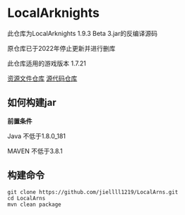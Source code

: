 # LocalArknights

此仓库为LocalArknights 1.9.3 Beta 3.jar的反编译源码

原仓库已于2022年停止更新并进行删库

此仓库适用的游戏版本 1.7.21

[资源文件仓库](https://github.com/jiellll1219/LocalArknight-res) [源代码仓库](https://github.com/jiellll1219/LocalArknight)

## 如何构建jar
**前置条件**

Java 不低于1.8.0_181

MAVEN 不低于3.8.1

## 构建命令
```sheell
git clone https://github.com/jiellll1219/LocalArns.git
cd LocalArns
mvn clean package
```


